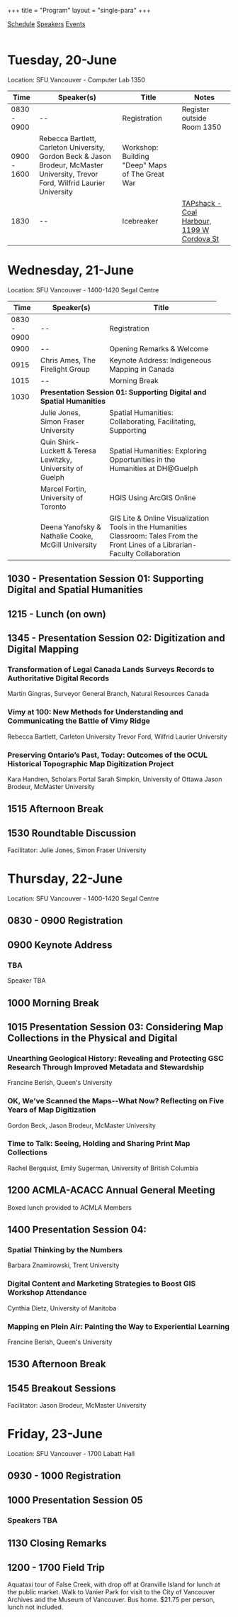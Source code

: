 +++
title = "Program"
layout = "single-para"
+++

<div class="program expanded button-group">
  <a href="../schedule" class="button active">Schedule</a>
  <a href="../speakers" class="button">Speakers</a>
  <a href="../events" class="button">Events</a>
</div>
<br />

# Tuesday, 20-June
Location: SFU Vancouver - Computer Lab 1350

|Time      | Speaker(s) | Title | Notes |
|------------| -----------| -----------|-----------|
|0830 - 0900|--|Registration|Register outside Room 1350|
|0900 - 1600|Rebecca Bartlett, Carleton University, Gordon Beck & Jason Brodeur, McMaster University, Trevor Ford, Wilfrid Laurier University |Workshop: Building "Deep" Maps of The Great War||
|1830|--|Icebreaker|[TAPshack - Coal Harbour, 1199 W Cordova St](http://tapshack.ca/menu.html)|

# Wednesday, 21-June
Location: SFU Vancouver - 1400-1420 Segal Centre 

|Time      | Speaker(s) | Title |
|------------|-----------|-----------|
|0830 - 0900|--|Registration|
|0900|--|Opening Remarks & Welcome|
|0915|Chris Ames, The Firelight Group|Keynote Address: Indigeneous Mapping in Canada|
|1015|--|Morning Break|
|1030<td colspan=2>**Presentation Session 01: Supporting Digital and Spatial Humanities**</td>
||Julie Jones, Simon Fraser University|Spatial Humanities: Collaborating, Facilitating, Supporting|
||Quin Shirk-Luckett & Teresa Lewitzky, University of Guelph|Spatial Humanities: Exploring Opportunities in the Humanities at DH@Guelph|
||Marcel Fortin, University of Toronto|HGIS Using ArcGIS Online|
||Deena Yanofsky & Nathalie Cooke, McGill University|GIS Lite & Online Visualization Tools in the Humanities Classroom: Tales From the Front Lines of a Librarian-Faculty Collaboration|

## 
## 1030 - Presentation Session 01: Supporting Digital and Spatial Humanities
### 

###  

### 

### 

## 1215 - Lunch (on own)
## 1345 - Presentation Session 02: Digitization and Digital Mapping
### Transformation of Legal Canada Lands Surveys Records to Authoritative Digital Records
Martin Gingras, Surveyor General Branch, Natural Resources Canada
### Vimy at 100: New Methods for Understanding and Communicating the Battle of Vimy Ridge
Rebecca Bartlett, Carleton University
Trevor Ford, Wilfrid Laurier University
### Preserving Ontario’s Past, Today: Outcomes of the OCUL Historical Topographic Map Digitization Project 
Kara Handren, Scholars Portal 
Sarah Simpkin, University of Ottawa
Jason Brodeur, McMaster University
## 1515 Afternoon Break
## 1530 Roundtable Discussion
Facilitator: Julie Jones, Simon Fraser University

# Thursday, 22-June
Location: SFU Vancouver - 1400-1420 Segal Centre
## 0830 - 0900 Registration 
## 0900 Keynote Address
### TBA
Speaker TBA
## 1000 Morning Break
## 1015 Presentation Session 03: Considering Map Collections in the Physical and Digital
### Unearthing Geological History: Revealing and Protecting GSC Research Through Improved Metadata and Stewardship
Francine Berish, Queen's University 
### OK, We’ve Scanned the Maps--What Now? Reflecting on Five Years of Map Digitization
Gordon Beck, Jason Brodeur, McMaster University
### Time to Talk: Seeing, Holding and Sharing Print Map Collections
Rachel Bergquist, Emily Sugerman, University of British Columbia

## 1200 ACMLA-ACACC Annual General Meeting
Boxed lunch provided to ACMLA Members

## 1400 Presentation Session 04: 
### Spatial Thinking by the Numbers 
Barbara Znamirowski, Trent University
### Digital Content and Marketing Strategies to Boost GIS Workshop Attendance
Cynthia Dietz, University of Manitoba
### Mapping en Plein Air: Painting the Way to Experiential Learning
Francine Berish, Queen's University 

## 1530 Afternoon Break

## 1545 Breakout Sessions
Facilitator: Jason Brodeur, McMaster University

# Friday, 23-June
Location: SFU Vancouver - 1700 Labatt Hall
## 0930 - 1000 Registration 
## 1000 Presentation Session 05 
### Speakers TBA
## 1130 Closing Remarks
## 1200 - 1700 Field Trip
Aquataxi tour of False Creek, with drop off at Granville Island for lunch at the public market. Walk to Vanier Park for visit to the City of Vancouver Archives and the Museum of Vancouver. Bus home. $21.75 per person, lunch not included.
